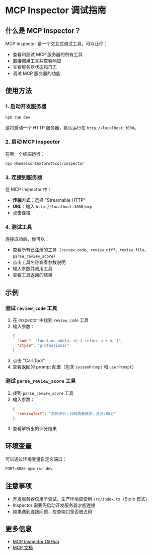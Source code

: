 # MCP Inspector 调试指南

## 什么是 MCP Inspector？

MCP Inspector 是一个交互式调试工具，可以让你：
- 查看和测试 MCP 服务器的所有工具
- 直接调用工具并查看响应
- 查看服务器状态和日志
- 调试 MCP 服务器的功能

## 使用方法

### 1. 启动开发服务器

```bash
npm run dev
```

这将启动一个 HTTP 服务器，默认运行在 `http://localhost:3000`。

### 2. 启动 MCP Inspector

在另一个终端运行：

```bash
npx @modelcontextprotocol/inspector
```

### 3. 连接到服务器

在 MCP Inspector 中：
- **传输方式**：选择 "Streamable HTTP"
- **URL**：输入 `http://localhost:3000/mcp`
- 点击连接

### 4. 测试工具

连接成功后，你可以：
- 查看所有已注册的工具（`review_code`、`review_diff`、`review_file`、`parse_review_score`）
- 点击工具名称查看参数说明
- 输入参数并调用工具
- 查看工具返回的结果

## 示例

### 测试 `review_code` 工具

1. 在 Inspector 中找到 `review_code` 工具
2. 输入参数：
   ```json
   {
     "code": "function add(a, b) { return a + b; }",
     "style": "professional"
   }
   ```
3. 点击 "Call Tool"
4. 查看返回的 prompt 配置（包含 `systemPrompt` 和 `userPrompt`）

### 测试 `parse_review_score` 工具

1. 找到 `parse_review_score` 工具
2. 输入参数：
   ```json
   {
     "reviewText": "总体评价：代码质量良好。总分:85分"
   }
   ```
3. 查看解析出的评分结果

## 环境变量

可以通过环境变量自定义端口：

```bash
PORT=8080 npm run dev
```

## 注意事项

- 开发服务器仅用于调试，生产环境应使用 `src/index.ts`（Stdio 模式）
- Inspector 需要先启动开发服务器才能连接
- 如果遇到连接问题，检查端口是否被占用

## 更多信息

- [MCP Inspector GitHub](https://github.com/modelcontextprotocol/inspector)
- [MCP 文档](https://modelcontextprotocol.io/docs)

